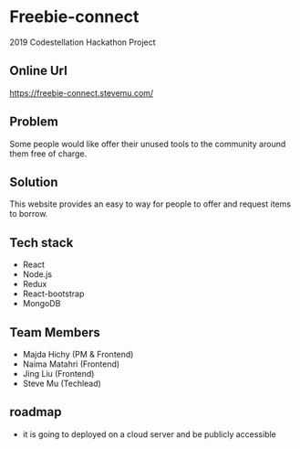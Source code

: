 # Freebie-connect

2019 Codestellation Hackathon Project

## Online Url

https://freebie-connect.stevemu.com/

## Problem

Some people would like offer their unused tools to the community around them free of charge. 

## Solution

This website provides an easy to way for people to offer and request items to borrow.

## Tech stack

* React
* Node.js
* Redux
* React-bootstrap
* MongoDB

## Team Members

* Majda Hichy (PM & Frontend)
* Naima Matahri (Frontend)
* Jing Liu (Frontend)
* Steve Mu (Techlead)

## roadmap

* it is going to deployed on a cloud server and be publicly accessible